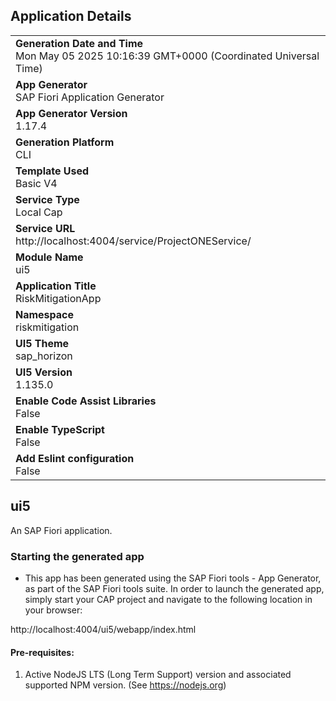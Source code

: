 ## Application Details
|               |
| ------------- |
|**Generation Date and Time**<br>Mon May 05 2025 10:16:39 GMT+0000 (Coordinated Universal Time)|
|**App Generator**<br>SAP Fiori Application Generator|
|**App Generator Version**<br>1.17.4|
|**Generation Platform**<br>CLI|
|**Template Used**<br>Basic V4|
|**Service Type**<br>Local Cap|
|**Service URL**<br>http://localhost:4004/service/ProjectONEService/|
|**Module Name**<br>ui5|
|**Application Title**<br>RiskMitigationApp|
|**Namespace**<br>riskmitigation|
|**UI5 Theme**<br>sap_horizon|
|**UI5 Version**<br>1.135.0|
|**Enable Code Assist Libraries**<br>False|
|**Enable TypeScript**<br>False|
|**Add Eslint configuration**<br>False|

## ui5

An SAP Fiori application.

### Starting the generated app

-   This app has been generated using the SAP Fiori tools - App Generator, as part of the SAP Fiori tools suite.  In order to launch the generated app, simply start your CAP project and navigate to the following location in your browser:

http://localhost:4004/ui5/webapp/index.html

#### Pre-requisites:

1. Active NodeJS LTS (Long Term Support) version and associated supported NPM version.  (See https://nodejs.org)



